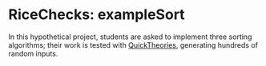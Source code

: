 # RiceChecks: exampleSort
In this hypothetical project, students are asked to implement three sorting algorithms;
their work is tested with [QuickTheories](https://github.com/quicktheories/QuickTheories),
generating hundreds of random inputs.
